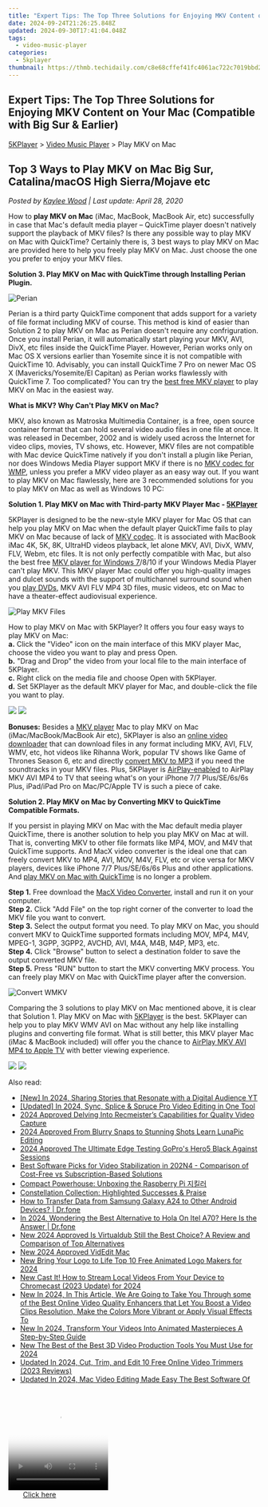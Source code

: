 ```yaml
---
title: "Expert Tips: The Top Three Solutions for Enjoying MKV Content on Your Mac (Compatible with Big Sur & Earlier)"
date: 2024-09-24T21:26:25.848Z
updated: 2024-09-30T17:41:04.048Z
tags:
  - video-music-player
categories:
  - 5kplayer
thumbnail: https://thmb.techidaily.com/c8e68cffef41fc4061ac722c7019bbd23a7bd74185b074d0cf9fcbe34770c5fd.jpg
---
```


## Expert Tips: The Top Three Solutions for Enjoying MKV Content on Your Mac (Compatible with Big Sur & Earlier)

[5KPlayer](https://tools.techidaily.com/5kplayer/products/) \> [Video Music Player](https://tools.techidaily.com/5kplayer/video-music-player/) \> Play MKV on Mac

## Top 3 Ways to Play MKV on Mac Big Sur, Catalina/macOS High Sierra/Mojave etc

 _Posted by [Kaylee Wood](https://www.quora.com/profile/Amanda-Hu-21) | Last update: April 28, 2020_

How to **play MKV on Mac** (iMac, MacBook, MacBook Air, etc) successfully in case that Mac's default media player – QuickTime player doesn't natively support the playback of MKV files? Is there any possible way to play MKV on Mac with QuickTime? Certainly there is, 3 best ways to play MKV on Mac are provided here to help you freely play MKV on Mac. Just choose the one you prefer to enjoy your MKV files.

**Solution 3\. Play MKV on Mac with QuickTime through Installing Perian Plugin.**

![Perian](https://www.5kplayer.com/video-music-player/img/perian.jpg) 

Perian is a third party QuickTime component that adds support for a variety of file format including MKV of course. This method is kind of easier than Solution 2 to play MKV on Mac as Perian doesn't require any confriguration. Once you install Perian, it will automatically start playing your MKV, AVI, DivX, etc files inside the QuickTime Player. However, Perian works only on Mac OS X versions earlier than Yosemite since it is not compatible with QuickTime 10\. Advisably, you can install QuickTime 7 Pro on newer Mac OS X (Mavericks/Yosemite/El Capitan) as Perian works flawlessly with QuickTime 7\. Too complicated? You can try the [best free MKV player](https://tools.techidaily.com/5kplayer/products/) to play MKV on Mac in the easiest way.

**What is MKV? Why Can't Play MKV on Mac?** 

MKV, also known as Matroska Multimedia Container, is a free, open source container format that can hold several video audio files in one file at once. It was released in December, 2002 and is widely used across the Internet for video clips, movies, TV shows, etc. However, MKV files are not compatible with Mac device QuickTime natively if you don't install a plugin like Perian, nor does Windows Media Player support MKV if there is no [MKV codec for WMP](https://tools.techidaily.com/5kplayer/video-music-player/), unless you prefer a MKV video player as an easy way out. If you want to play MKV on Mac flawlessly, here are 3 recommended solutions for you to play MKV on Mac as well as Windows 10 PC:

**Solution 1\. Play MKV on Mac with Third-party MKV Player Mac - [5KPlayer](https://tools.techidaily.com/5kplayer/products/)**

5KPlayer is designed to be the new-style MKV player for Mac OS that can help you play MKV on Mac when the default player QuickTime fails to play MKV on Mac because of lack of [MKV codec](https://tools.techidaily.com/5kplayer/video-music-player/). It is associated with MacBook iMac 4K, 5K, 8K, UltraHD videos playback, let alone MKV, AVI, DivX, WMV, FLV, Webm, etc files. It is not only perfectly compatible with Mac, but also the best free [MKV player for Windows 7](https://tools.techidaily.com/5kplayer/video-music-player/)/8/10 if your Windows Media Player can't play MKV. This MKV player Mac could offer you high-quality images and dulcet sounds with the support of multichannel surround sound when you [play DVDs](https://tools.techidaily.com/5kplayer/video-music-player/), MKV AVI FLV MP4 3D files, music videos, etc on Mac to have a theater-effect audiovisual experience.

![Play MKV Files](https://www.5kplayer.com/video-music-player/img/5kp-alice-wonderland.jpg) 

How to play MKV on Mac with 5KPlayer? It offers you four easy ways to play MKV on Mac:  
**a.** Click the "Video" icon on the main interface of this MKV player Mac, choose the video you want to play and press Open.  
**b.** "Drag and Drop" the video from your local file to the main interface of 5KPlayer.  
**c.** Right click on the media file and choose Open with 5KPlayer.  
**d.** Set 5KPlayer as the default MKV player for Mac, and double-click the file you want to play.

[![](https://www.5kplayer.com/video-music-player/../button/freedownbackmac.png)](https://tools.techidaily.com/5kplayer/products/) [![](https://www.5kplayer.com/video-music-player/../button/freedownwhitewin.png)](https://tools.techidaily.com/5kplayer/products/) 

**Bonuses:** Besides a [MKV player](https://tools.techidaily.com/5kplayer/video-music-player/) Mac to play MKV on Mac (iMac/MacBook/MacBook Air etc), 5KPlayer is also an [online video downloader](https://tools.techidaily.com/5kplayer/youtube-download/) that can download files in any format including MKV, AVI, FLV, WMV, etc, hot videos like Rihanna Work, popular TV shows like Game of Thrones Season 6, etc and directly [convert MKV to MP3](https://tools.techidaily.com/5kplayer/youtube-download/) if you need the soundtracks in your MKV files. Plus, 5KPlayer is [AirPlay-enabled](https://tools.techidaily.com/5kplayer/airplay/) to AirPlay MKV AVI MP4 to TV that seeing what's on your iPhone 7/7 Plus/SE/6s/6s Plus, iPad/iPad Pro on Mac/PC/Apple TV is such a piece of cake. 

**Solution 2\. Play MKV on Mac by Converting MKV to QuickTime Compatible Formats.**

If you persist in playing MKV on Mac with the Mac default media player QuickTime, there is another solution to help you play MKV on Mac at will. That is, converting MKV to other file formats like MP4, MOV, and M4V that QuickTime supports. And MacX video converter is the ideal one that can freely convert MKV to MP4, AVI, MOV, M4V, FLV, etc or vice versa for MKV players, devices like iPhone 7/7 Plus/SE/6s/6s Plus and other applications. And [play MKV on Mac with QuickTime](https://tools.techidaily.com/5kplayer/video-music-player/) is no longer a problem.

**Step 1.** Free download the [MacX Video Converter](https://tools.techidaily.com/5kplayer/products/), install and run it on your computer.   
**Step 2.** Click "Add File" on the top right corner of the converter to load the MKV file you want to convert.  
**Step 3.** Select the output format you need. To play MKV on Mac, you should convert MKV to QuickTime supported formats including MOV, MP4, M4V, MPEG-1, 3GPP, 3GPP2, AVCHD, AVI, M4A, M4B, M4P, MP3, etc.  
**Step 4.** Click "Browse" button to select a destination folder to save the output converted MKV file.  
**Step 5.** Press "RUN" button to start the MKV converting MKV process. You can freely play MKV on Mac with QuickTime player after the conversion.

![Convert WMKV](https://www.5kplayer.com/video-music-player/img/convert-wmv.jpg) 

Comparing the 3 solutions to play MKV on Mac mentioned above, it is clear that Solution 1\. Play MKV on Mac with [5KPlayer](https://tools.techidaily.com/5kplayer/products/) is the best. 5KPlayer can help you to play MKV WMV AVI on Mac without any help like installing plugins and converting file format. What is still better, this MKV player Mac (iMac & MacBook included) will offer you the chance to [AirPlay MKV AVI MP4 to Apple TV](https://tools.techidaily.com/5kplayer/airplay/) with better viewing experience.

[![](https://www.5kplayer.com/video-music-player/../button/freedownbackmac.png)](https://tools.techidaily.com/5kplayer/products/) [![](https://www.5kplayer.com/video-music-player/../button/freedownwhitewin.png)](https://tools.techidaily.com/5kplayer/products/)

<ins class="adsbygoogle"
     style="display:block"
     data-ad-format="autorelaxed"
     data-ad-client="ca-pub-7571918770474297"
     data-ad-slot="1223367746"></ins>

<ins class="adsbygoogle"
     style="display:block"
     data-ad-client="ca-pub-7571918770474297"
     data-ad-slot="8358498916"
     data-ad-format="auto"
     data-full-width-responsive="true"></ins>

<span class="atpl-alsoreadstyle">Also read:</span>
<div><ul>
<li><a href="https://youtube-docs.techidaily.com/n-2024-sharing-stories-that-resonate-with-a-digital-audience-yt/"><u>[New] In 2024, Sharing Stories that Resonate with a Digital Audience YT</u></a></li>
<li><a href="https://youtube-tips.techidaily.com/ed-in-2024-sync-splice-and-spruce-pro-video-editing-in-one-tool/"><u>[Updated] In 2024, Sync, Splice & Spruce Pro Video Editing in One Tool</u></a></li>
<li><a href="https://video-capture.techidaily.com/2024-approved-delving-into-recmeisters-capabilities-for-quality-video-capture/"><u>2024 Approved Delving Into Recmeister’s Capabilities for Quality Video Capture</u></a></li>
<li><a href="https://some-techniques.techidaily.com/2024-approved-from-blurry-snaps-to-stunning-shots-learn-lunapic-editing/"><u>2024 Approved From Blurry Snaps to Stunning Shots Learn LunaPic Editing</u></a></li>
<li><a href="https://some-guidance.techidaily.com/2024-approved-the-ultimate-edge-testing-gopros-hero5-black-against-sessions/"><u>2024 Approved The Ultimate Edge Testing GoPro's Hero5 Black Against Sessions</u></a></li>
<li><a href="https://technical-tips.techidaily.com/best-software-picks-for-video-stabilization-in-202n4-comparison-of-cost-free-vs-subscription-based-solutions/"><u>Best Software Picks for Video Stabilization in 202N4 - Comparison of Cost-Free vs Subscription-Based Solutions</u></a></li>
<li><a href="https://buynow-tips.techidaily.com/compact-powerhouse-unboxing-the-raspberry-pi/"><u>Compact Powerhouse: Unboxing the Raspberry Pi 지킬러</u></a></li>
<li><a href="https://data-wizards.techidaily.com/constellation-collection-highlighted-successes-and-praise/"><u>Constellation Collection: Highlighted Successes & Praise</u></a></li>
<li><a href="https://android-transfer.techidaily.com/how-to-transfer-data-from-samsung-galaxy-a24-to-other-android-devices-drfone-by-drfone-transfer-from-android-transfer-from-android/"><u>How to Transfer Data from Samsung Galaxy A24 to Other Android Devices? | Dr.fone</u></a></li>
<li><a href="https://phone-solutions.techidaily.com/in-2024-wondering-the-best-alternative-to-hola-on-itel-a70-here-is-the-answer-drfone-by-drfone-virtual-android/"><u>In 2024, Wondering the Best Alternative to Hola On Itel A70? Here Is the Answer | Dr.fone</u></a></li>
<li><a href="https://video-ai-editor.techidaily.com/new-2024-approved-is-virtualdub-still-the-best-choice-a-review-and-comparison-of-top-alternatives/"><u>New 2024 Approved Is Virtualdub Still the Best Choice? A Review and Comparison of Top Alternatives</u></a></li>
<li><a href="https://video-ai-editor.techidaily.com/new-2024-approved-videdit-mac/"><u>New 2024 Approved VidEdit Mac</u></a></li>
<li><a href="https://video-ai-editor.techidaily.com/new-bring-your-logo-to-life-top-10-free-animated-logo-makers-for-2024/"><u>New Bring Your Logo to Life Top 10 Free Animated Logo Makers for 2024</u></a></li>
<li><a href="https://video-ai-editor.techidaily.com/new-cast-it-how-to-stream-local-videos-from-your-device-to-chromecast-2023-update-for-2024/"><u>New Cast It! How to Stream Local Videos From Your Device to Chromecast (2023 Update) for 2024</u></a></li>
<li><a href="https://video-ai-editor.techidaily.com/new-in-2024-in-this-article-we-are-going-to-take-you-through-some-of-the-best-online-video-quality-enhancers-that-let-you-boost-a-video-clips-resolution-mak/"><u>New In 2024, In This Article, We Are Going to Take You Through some of the Best Online Video Quality Enhancers that Let You Boost a Video Clips Resolution, Make the Colors More Vibrant or Apply Visual Effects To</u></a></li>
<li><a href="https://video-ai-editor.techidaily.com/new-in-2024-transform-your-videos-into-animated-masterpieces-a-step-by-step-guide/"><u>New In 2024, Transform Your Videos Into Animated Masterpieces A Step-by-Step Guide</u></a></li>
<li><a href="https://video-ai-editor.techidaily.com/new-the-best-of-the-best-3d-video-production-tools-you-must-use-for-2024/"><u>New The Best of the Best 3D Video Production Tools You Must Use for 2024</u></a></li>
<li><a href="https://video-ai-editor.techidaily.com/updated-in-2024-cut-trim-and-edit-10-free-online-video-trimmers-2023-reviews/"><u>Updated In 2024, Cut, Trim, and Edit 10 Free Online Video Trimmers (2023 Reviews)</u></a></li>
<li><a href="https://video-ai-editor.techidaily.com/updated-in-2024-mac-video-editing-made-easy-the-best-software-of/"><u>Updated In 2024, Mac Video Editing Made Easy The Best Software Of</u></a></li>
</ul></div>

<!-- affiliate ads begin -->
<span id="1328683">
					<video width="200" height="200" style="cursor:pointer"
           poster="//a.impactradius-go.com/display-clicktoplayimage/1328683.png"
           onclick="if(!this.playClicked){this.play();this.setAttribute('controls',true);this.playClicked=true;}">
	   <source src="//a.impactradius-go.com/display-ad/15852-1328683">
	   <img src="//a.impactradius-go.com/display-clicktoplayimage/1328683.png" style="border: none; height: 100%; width: 100%; object-fit: contain">
	</video>
	<div style="width:125px;text-align:center"><a href="javascript:window.open(decodeURIComponent('https%3A%2F%2Fthefitville.pxf.io%2Fc%2F5597632%2F1328683%2F15852'), '_blank');void(0);">Click here</a></div>
</span>
<img height="0" width="0" src="https://imp.pxf.io/i/5597632/1328683/15852" style="position:absolute;visibility:hidden;" border="0" />
<!-- affiliate ads end -->

